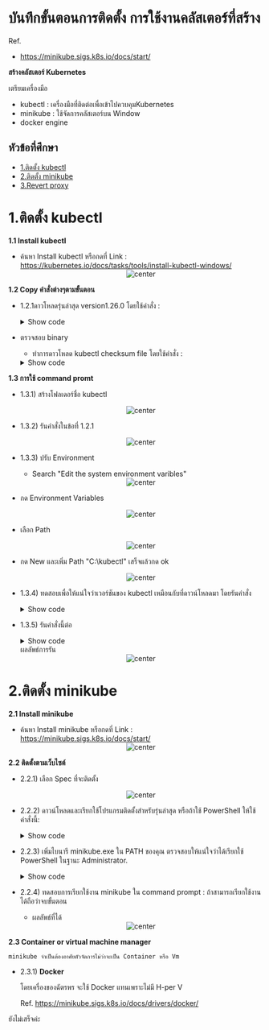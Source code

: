 # **บันทึกขั้นตอนการติดตั้ง การใช้งานคลัสเตอร์ที่สร้าง**

Ref.
- https://minikube.sigs.k8s.io/docs/start/

**สร้างคลัสเตอร์ Kubernetes**

เตรียมเครื่องมือ
- kubectl : เครื่องมือที่ติดต่อเพื่อเข้าไปควบคุมKubernetes
- minikube : ใช้จัดการคลัสเตอร์บน Window
- docker engine 

## หัวข้อที่ศึกษา
 - [1.ติดตั้ง kubectl](#1ติดตั้ง-kubectl)
 - [2.ติดตั้ง minikube](#2ติดตั้ง-minikube)
 - [3.Revert proxy](#3revert-proxy)
 

# 1.ติดตั้ง kubectl
**1.1 Install kubectl**
- ค้นหา Install kubectl 
หรือกดที่ Link : https://kubernetes.io/docs/tasks/tools/install-kubectl-windows/
    <center><img src="images/install Kubectl.png" alt="center"></center>

**1.2 Copy คำสั่งต่างๆตามขั้นตอน**
* 1.2.1ดาวโหลดรุ่นล่าสุด version1.26.0 
โดยใช้คำสั่ง :
    <details>
    <summary>Show code</summary>

    ```ruby
    curl.exe -LO        "https://dl.k8s.io/release/v1.26.0/bin/windows/amd64/kubectl.exe"
    ```
    </details>

- ตรวจสอบ binary
    * ทำการดาวโหลด kubectl checksum file โดยใช้คำสั่ง :
    <details>
    <summary>Show code</summary>

    ```ruby
    curl.exe -LO "https://dl.k8s.io/v1.26.0/bin/windows/amd64/kubectl.exe.sha256"
    ```
    </details>

**1.3 การใช้ command promt**
- 1.3.1) สร้างโฟลเดอร์ชื่อ kubectl
    <center><img src="images/create-fol.png" alt="center"></center>

- 1.3.2) รันคำสั่งในข้อที่ 1.2.1
    <center><img src="images/run1.png" alt="center"></center>

- 1.3.3) ปรับ Environment 
    *  Search "Edit the system environment varibles"
    <center><img src="images/envi.png" alt="center"></center>

* กด Environment Variables
    <center><img src="images/envi2.png" alt="center"></center>
    
* เลือก Path
    <center><img src="images/envi3.png" alt="center"></center>
    
* กด New และเพิ่ม Path "C:\kubectl" เสร็จแล้วกด ok

    <center><img src="images/envi4.png" alt="center"></center>

- 1.3.4) ทดสอบเพื่อให้แน่ใจว่าเวอร์ชันของ kubectl เหมือนกับที่ดาวน์โหลดมา
โดยรันคำสั่ง
    <details>
    <summary>Show code</summary>

    ```ruby
    kubectl version --client
    ```
</details>

- 1.3.5) รันคำสั่งนี้ต่อ
    <details>
    <summary>Show code</summary>

    ```ruby
    kubectl version --client --output=yaml
    ```
    </details>
    ผลลัพธ์การรัน
    <center><img src="images/run.output.png" alt="center"></center>

# 2.ติดตั้ง minikube
**2.1 Install minikube**
- ค้นหา Install minikube หรือกดที่ Link : https://minikube.sigs.k8s.io/docs/start/
    <center><img src="images/install mini.png" alt="center"></center>

**2.2 ติดตั้งตามเว็บไซต์**
- 2.2.1) เลือก Spec ที่จะติดตั้ง
    <center><img src="images/spec mini.png" alt="center">   </center>

- 2.2.2) ดาวน์โหลดและเรียกใช้โปรแกรมติดตั้งสำหรับรุ่นล่าสุด หรือถ้าใช้ PowerShell 
ให้ใช้คำสั่งนี้:
    <details>
    <summary>Show code</summary>

    ```ruby
    New-Item -Path 'c:\' -Name 'minikube' -ItemType     Directory -Force
    Invoke-WebRequest -OutFile 'c:\minikube\minikube.exe' -Uri              'https://github.com/kubernetes/minikube/releases/latest/download/minikube-windows-  amd64.exe' -UseBasicParsing
    ```

</details>

- 2.2.3) เพิ่มไบนารี minikube.exe ใน PATH ของคุณ ตรวจสอบให้แน่ใจว่าได้เรียกใช้ PowerShell ในฐานะ Administrator.
    <details>
    <summary>Show code</summary>

    ```ruby
    $oldPath = [Environment]::GetEnvironmentVariable('Path',    [EnvironmentVariableTarget]::Machine)
    if ($oldPath.Split(';') -inotcontains 'C:\minikube'){ `
  [Environment]::SetEnvironmentVariable('Path', $('{0};C:\minikube' -f $oldPath),   [EnvironmentVariableTarget]::Machine) `
    }
    ```
    </details>


- 2.2.4) ทดสอบการเรียกใช้งาน minikube ใน command prompt : ถ้าสามารถเรียกใช้งานได้ถือว่าจบขั้นตอน
    * ผลลัพธ์ที่ได้
    <center><img src="images/test.png" alt="center"></center>

**2.3 Container or virtual machine manager**

    minikube จำเป็นต้องอาศัยตัวจัดการไม่ว่าจะเป็น Container หรือ Vm

- 2.3.1) **Docker**

    โดยเครื่องของฉัตรพร จะใช้ Docker แทนเพราะไม่มี H-per V
    
    Ref.
    https://minikube.sigs.k8s.io/docs/drivers/docker/
















ยังไม่เสร็จค่ะ